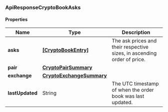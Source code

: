
[//]: # (CLASS:ApiResponseCryptoBookAsks)

[//]: # (KIND:object)

### ApiResponseCryptoBookAsks

#### Properties

[//]: # (START_DEFINITION)

Name | Type | Description
------------ | ------------- | -------------
**asks** | [**[CryptoBookEntry]**](CryptoBookEntry.md) | The ask prices and their respective sizes, in ascending order of price. &nbsp;
**pair** | [**CryptoPairSummary**](CryptoPairSummary.md) |  &nbsp;
**exchange** | [**CryptoExchangeSummary**](CryptoExchangeSummary.md) |  &nbsp;
**lastUpdated** | String | The UTC timestamp of when the order book was last updated. &nbsp;

[//]: # (END_DEFINITION)


[//]: # (CONTAINED_CLASS:CryptoBookEntry)


[//]: # (CONTAINED_CLASS:CryptoPairSummary)


[//]: # (CONTAINED_CLASS:CryptoExchangeSummary)





